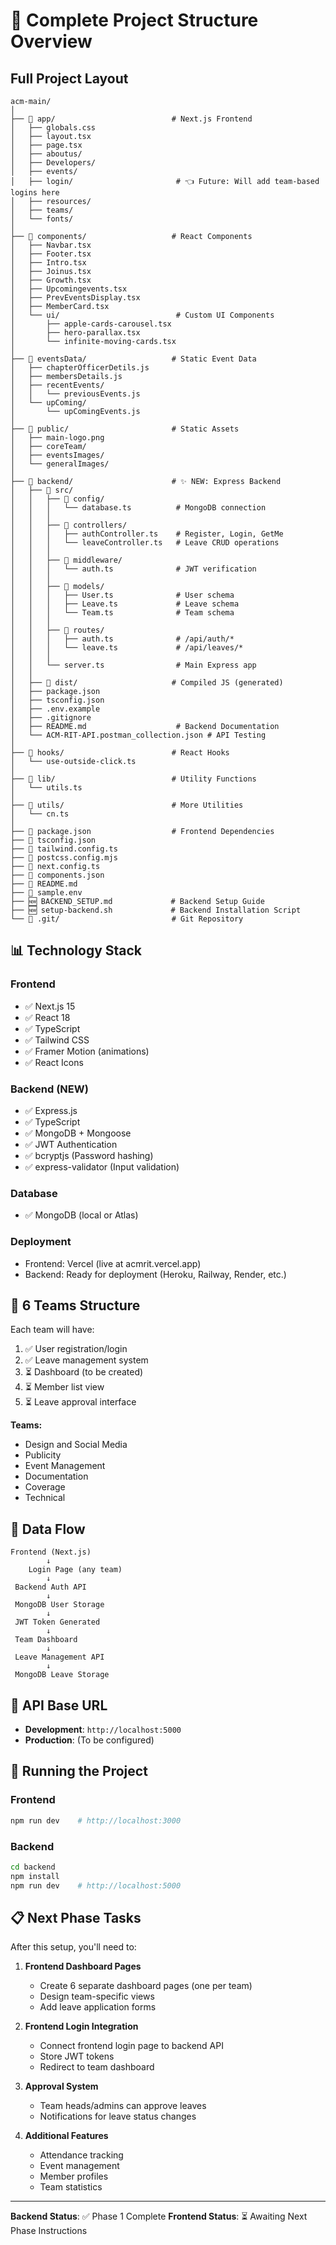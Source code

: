# 📁 Complete Project Structure Overview

## Full Project Layout

```
acm-main/
│
├── 📂 app/                          # Next.js Frontend
│   ├── globals.css
│   ├── layout.tsx
│   ├── page.tsx
│   ├── aboutus/
│   ├── Developers/
│   ├── events/
│   ├── login/                       # 👈 Future: Will add team-based logins here
│   ├── resources/
│   ├── teams/
│   └── fonts/
│
├── 📂 components/                   # React Components
│   ├── Navbar.tsx
│   ├── Footer.tsx
│   ├── Intro.tsx
│   ├── Joinus.tsx
│   ├── Growth.tsx
│   ├── Upcomingevents.tsx
│   ├── PrevEventsDisplay.tsx
│   ├── MemberCard.tsx
│   └── ui/                          # Custom UI Components
│       ├── apple-cards-carousel.tsx
│       ├── hero-parallax.tsx
│       └── infinite-moving-cards.tsx
│
├── 📂 eventsData/                   # Static Event Data
│   ├── chapterOfficerDetils.js
│   ├── membersDetails.js
│   ├── recentEvents/
│   │   └── previousEvents.js
│   └── upComing/
│       └── upComingEvents.js
│
├── 📂 public/                       # Static Assets
│   ├── main-logo.png
│   ├── coreTeam/
│   ├── eventsImages/
│   └── generalImages/
│
├── 📂 backend/                      # ✨ NEW: Express Backend
│   ├── 📂 src/
│   │   ├── 📂 config/
│   │   │   └── database.ts          # MongoDB connection
│   │   │
│   │   ├── 📂 controllers/
│   │   │   ├── authController.ts    # Register, Login, GetMe
│   │   │   └── leaveController.ts   # Leave CRUD operations
│   │   │
│   │   ├── 📂 middleware/
│   │   │   └── auth.ts              # JWT verification
│   │   │
│   │   ├── 📂 models/
│   │   │   ├── User.ts              # User schema
│   │   │   ├── Leave.ts             # Leave schema
│   │   │   └── Team.ts              # Team schema
│   │   │
│   │   ├── 📂 routes/
│   │   │   ├── auth.ts              # /api/auth/*
│   │   │   └── leave.ts             # /api/leaves/*
│   │   │
│   │   └── server.ts                # Main Express app
│   │
│   ├── 📂 dist/                     # Compiled JS (generated)
│   ├── package.json
│   ├── tsconfig.json
│   ├── .env.example
│   ├── .gitignore
│   ├── README.md                    # Backend Documentation
│   └── ACM-RIT-API.postman_collection.json # API Testing
│
├── 📂 hooks/                        # React Hooks
│   └── use-outside-click.ts
│
├── 📂 lib/                          # Utility Functions
│   └── utils.ts
│
├── 📂 utils/                        # More Utilities
│   └── cn.ts
│
├── 📄 package.json                  # Frontend Dependencies
├── 📄 tsconfig.json
├── 📄 tailwind.config.ts
├── 📄 postcss.config.mjs
├── 📄 next.config.ts
├── 📄 components.json
├── 📄 README.md
├── 📄 sample.env
├── 🆕 BACKEND_SETUP.md             # Backend Setup Guide
├── 🆕 setup-backend.sh             # Backend Installation Script
└── 📄 .git/                         # Git Repository
```

## 📊 Technology Stack

### Frontend
- ✅ Next.js 15
- ✅ React 18
- ✅ TypeScript
- ✅ Tailwind CSS
- ✅ Framer Motion (animations)
- ✅ React Icons

### Backend (NEW)
- ✅ Express.js
- ✅ TypeScript
- ✅ MongoDB + Mongoose
- ✅ JWT Authentication
- ✅ bcryptjs (Password hashing)
- ✅ express-validator (Input validation)

### Database
- ✅ MongoDB (local or Atlas)

### Deployment
- Frontend: Vercel (live at acmrit.vercel.app)
- Backend: Ready for deployment (Heroku, Railway, Render, etc.)

## 🎯 6 Teams Structure

Each team will have:
1. ✅ User registration/login
2. ✅ Leave management system
3. ⏳ Dashboard (to be created)
4. ⏳ Member list view
5. ⏳ Leave approval interface

**Teams:**
- Design and Social Media
- Publicity
- Event Management
- Documentation
- Coverage
- Technical

## 🔄 Data Flow

```
Frontend (Next.js)
        ↓
    Login Page (any team)
        ↓
 Backend Auth API
        ↓
 MongoDB User Storage
        ↓
 JWT Token Generated
        ↓
 Team Dashboard
        ↓
 Leave Management API
        ↓
 MongoDB Leave Storage
```

## 📝 API Base URL

- **Development**: `http://localhost:5000`
- **Production**: (To be configured)

## 🚀 Running the Project

### Frontend
```bash
npm run dev    # http://localhost:3000
```

### Backend
```bash
cd backend
npm install
npm run dev    # http://localhost:5000
```

## 📋 Next Phase Tasks

After this setup, you'll need to:

1. **Frontend Dashboard Pages**
   - Create 6 separate dashboard pages (one per team)
   - Design team-specific views
   - Add leave application forms

2. **Frontend Login Integration**
   - Connect frontend login page to backend API
   - Store JWT tokens
   - Redirect to team dashboard

3. **Approval System**
   - Team heads/admins can approve leaves
   - Notifications for leave status changes

4. **Additional Features**
   - Attendance tracking
   - Event management
   - Member profiles
   - Team statistics

---

**Backend Status**: ✅ Phase 1 Complete
**Frontend Status**: ⏳ Awaiting Next Phase Instructions
